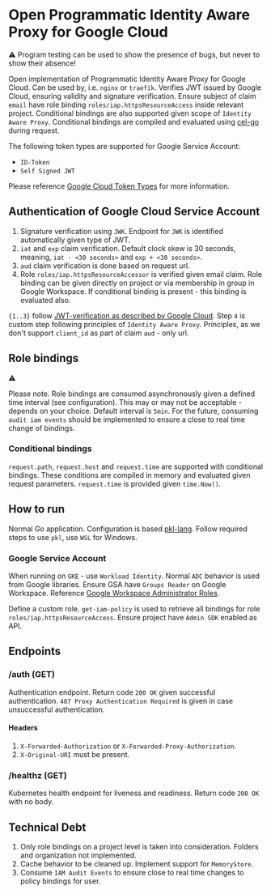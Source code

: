 # Open Programmatic Identity Aware Proxy for Google Cloud
:warning: Program testing can be used to show the presence of bugs, but never to show their absence!

Open implementation of Programmatic Identity Aware Proxy for Google Cloud. Can be used by, i.e. `nginx` or `traefik`. 
Verifies JWT issued by Google Cloud, ensuring validity and signature verification. Ensure subject of claim `email` have
role binding `roles/iap.httpsResourceAccess` inside relevant project. Conditional bindings are also supported given
scope of `Identity Aware Proxy`. Conditional bindings are compiled and evaluated using [cel-go][cel-go] during request.

The following token types are supported for Google Service Account:

- `ID-Token`
- `Self Signed JWT`

Please reference [Google Cloud Token Types][Google Cloud Token Types] for more information.

## Authentication of Google Cloud Service Account

1. Signature verification using `JWK`. Endpoint for `JWK` is identified automatically given type of JWT.
2. `iat` and `exp` claim verification. Default clock skew is 30 seconds, meaning, `iat - <30 seconds>` and `exp + <30 seconds>`.
3. `aud` claim verification is done based on request url.
4. Role `roles/iap.httpsResourceAccessor` is verified given email claim. Role binding can be given directly on project
   or via membership in group in Google Workspace. If conditional binding is present - this binding is evaluated also.

`{1..3}` follow [JWT-verification as described by Google Cloud][JWT-Verification]. Step `4` is custom step following
principles of `Identity Aware Proxy`. Principles, as we don't support `client_id` as part of claim `aud` - only url.

## Role bindings
:warning:

Please note. Role bindings are consumed asynchronously given a defined time interval (see configuration). This may or
may not be acceptable - depends on your choice. Default interval is `5min`. For the future, consuming `audit iam events`
should be implemented to ensure a close to real time change of bindings.

### Conditional bindings
`request.path`, `request.host` and `request.time` are supported with conditional bindings. These conditions are compiled
in memory and evaluated given request parameters. `request.time` is provided given `time.Now()`.

## How to run
Normal Go application. Configuration is based [pkl-lang][pkl-lang]. Follow required steps to use `pkl`, use `WSL` for Windows.

### Google Service Account
When running on `GKE` - use `Workload Identity`. Normal `ADC` behavior is used from Google libraries. Ensure GSA have
`Groups Reader` on Google Workspace. Reference [Google Workspace Administrator Roles][Google Workspace Administrator Roles].

Define a custom role. `get-iam-policy` is used to retrieve all bindings for role `roles/iap.httpsResourceAccess`. Ensure
project have `Admin SDK` enabled as API.

## Endpoints 

### /auth (GET)
Authentication endpoint. Return code `200 OK` given successful authentication. `407 Proxy Authentication Required`
is given in case unsuccessful authentication.

#### Headers
1. `X-Forwarded-Authorization` or `X-Forwarded-Proxy-Authorization`.
2. `X-Original-URI` must be present.

### /healthz (GET)
Kubernetes health endpoint for liveness and readiness. Return code `200 OK` with no body. 

## Technical Debt
1. Only role bindings on a project level is taken into consideration. Folders and organization not implemented.
2. Cache behavior to be cleaned up. Implement support for `MemoryStore`.
3. Consume `IAM Audit Events` to ensure close to real time changes to policy bindings for user.

[Google Workspace Groups API]: <https://developers.google.com/admin-sdk/directory/reference/rest/v1/groups> "Google Workspace Groups API"
[Google Workspace Administrator Roles]: <https://support.google.com/a/answer/2405986> "Google Workspace Administrator Roles"
[Google Cloud Token Types]: <https://cloud.google.com/docs/authentication/token-types> "Google Cloud Token Types"
[Programmatic Authentication]: <https://cloud.google.com/iap/docs/authentication-howto#authenticating_from_proxy-authorization_header> "Programmatic Authentication"
[JWT-verification]: <https://cloud.google.com/docs/authentication/token-types#id-aud> "JWT-verification"
[cel-go]: <https://github.com/google/cel-go> "cel-go"
[pkl-lang]: <https://pkl-lang.org/go/current/index.html> "pkl-lang"